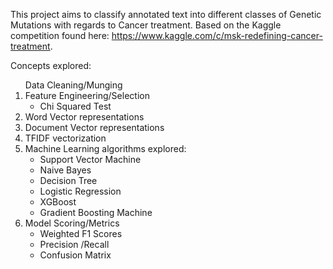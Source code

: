 This project aims to classify annotated text into different classes of Genetic Mutations with regards to Cancer treatment.
Based on the Kaggle competition found here: https://www.kaggle.com/c/msk-redefining-cancer-treatment.

Concepts explored:

<ol> 
</li> Data Cleaning/Munging  </li>
<li> Feature Engineering/Selection
<ul>
<li> Chi Squared Test </li>
</ul> </li>
<li> Word Vector representations </li>
<li> Document Vector representations </li>
<li> TFIDF vectorization </li>
<li> Machine Learning algorithms explored:
<ul>
<li> Support Vector Machine </li>
	<li> Naive Bayes </li>
	<li> Decision Tree </li>
	<li> Logistic Regression </li>
	<li> XGBoost </li>
	<li> Gradient Boosting Machine </li>
</ul> </li>
<li> Model Scoring/Metrics
<ul>
<li> Weighted F1 Scores </li>
<li> Precision /Recall </li>
<li> Confusion Matrix </li>
</ul> </li>
